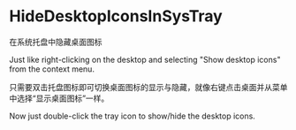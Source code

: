 # HideDesktopIconsInSysTray

在系统托盘中隐藏桌面图标

Just like right-clicking on the desktop and selecting "Show desktop icons" from the context menu.

只需要双击托盘图标即可切换桌面图标的显示与隐藏，就像右键点击桌面并从菜单中选择“显示桌面图标”一样。

Now just double-click the tray icon to show/hide the desktop icons.
